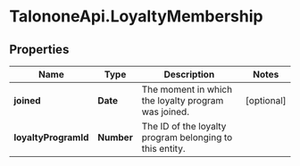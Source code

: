 # TalononeApi.LoyaltyMembership

## Properties
Name | Type | Description | Notes
------------ | ------------- | ------------- | -------------
**joined** | **Date** | The moment in which the loyalty program was joined. | [optional] 
**loyaltyProgramId** | **Number** | The ID of the loyalty program belonging to this entity. | 


